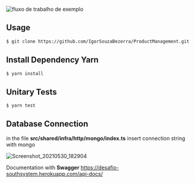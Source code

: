 ![fluxo de trabalho de exemplo](https://github.com/IgorSouzaBezerra/ProductManagement/actions/workflows/main.yml/badge.svg)

## Usage

```bash
$ git clone https://github.com/IgorSouzaBezerra/ProductManagement.git
```

## Install Dependency Yarn
```bash
$ yarn install
```

## Unitary Tests

```bash
$ yarn test
```

## Database Connection

in the file 
**src/shared/infra/http/mongo/index.ts**
insert connection string with mongo

![Screenshot_20210530_182904](https://user-images.githubusercontent.com/47788076/120120647-ff635880-c174-11eb-98c4-ec42b4f652f6.png)




Documentation with **Swagger** https://desafio-southsystem.herokuapp.com/api-docs/
